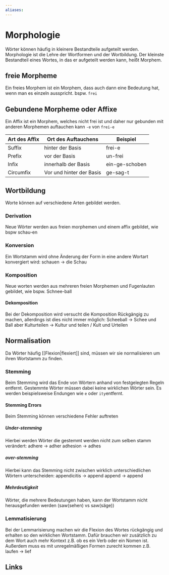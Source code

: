 ```yaml
---
aliases: 
---
```

# Morphologie 
Wörter können häufig in kleinere Bestandteile aufgeteilt werden.
Morphologie ist die Lehre der Wortformen und der Wortbildung.
Der kleinste Bestandteil eines Wortes, in das er aufgeteilt werden kann, heißt Morphem.
## freie Morpheme
Ein freies Morphem ist ein Morphem, dass auch dann eine Bedeutung hat, wenn man es einzeln ausspricht. bspw. `frei`

## Gebundene Morpheme oder Affixe
Ein Affix ist ein Morphem, welches nicht frei ist und daher nur gebunden mit anderen Morphemen auftauchen kann `-e` von `frei-e`

| Art des Affix | Ort des Auftauchens      | Beispiel       |
| ------------- | ------------------------ | -------------- |
| Suffix        | hinter der Basis         | frei-e         |
| Prefix        | vor der Basis            | un-frei        |
| Infix         | innerhalb der Basis      | ein-ge-schoben |
| Circumfix     | Vor und hinter der Basis | ge-sag-t               |

## Wortbildung
Worte können auf verschiedene Arten gebildet werden.
### Derivation
Neue Wörter werden aus freien morphemen und einem affix gebildet, wie bspw schau-en
### Konversion
Ein Wortstamm wird ohne Änderung der Form in eine andere Wortart konvergiert wird: schauen -> die Schau
### Komposition
Neue worten werden aus mehreren freien Morphemen und Fugenlauten gebildet, wie bspw. Schnee-ball
#### Dekomposition
Bei der Dekomposition wird versucht die Komposition Rückgängig zu machen, allerdings ist dies nicht immer möglich:
Scheeball -> Schee und Ball
aber
Kulturteilen -> Kultur und teilen / Kult und Urteilen

## Normalisation
Da Wörter häufig [[Flexion|flexiert]] sind, müssen wir sie normalisieren um ihren Wortstamm zu finden.

### Stemming
Beim Stemming wird das Ende von Wörtern anhand von festgelegten Regeln entfernt.
Gestemmte Wörter müssen dabei keine wirklichen Wörter sein.
Es werden beispielsweise Endungen wie `e` oder `ity`entfernt.
#### Stemming Errors
Beim Stemming können verschiedene Fehler auftreten
##### Under-stemming
Hierbei werden Wörter die gestemmt werden nicht zum selben stamm verändert:
adhere -> adher
adhesion -> adhes
##### over-stemming
Hierbei kann das Stemming nicht zwischen wirklich unterschiedlichen Wörtern unterscheiden:
appendicitis -> append
append -> append
##### Mehrdeutigkeit
Wörter, die mehrere Bedeutungen haben, kann der Wortstamm nicht herausgefunden werden (saw(sehen) vs saw(säge))

### Lemmatisierung
Bei der Lemmarisierung machen wir die Flexion des Wortes rückgängig und erhalten so den wirklichen Wortstamm.
Dafür brauchen wir zusätzlich zu dem Wort auch mehr Kontext z.B. ob es ein Verb oder ein Nomen ist.
Außerdem muss es mit unregelmäßigen Formen zurecht kommen z.B. laufen -> lief

## Links